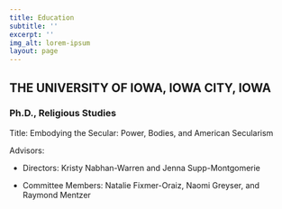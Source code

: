 ```yaml
---
title: Education
subtitle: ''
excerpt: ''
img_alt: lorem-ipsum
layout: page
---
```

## THE UNIVERSITY OF IOWA, IOWA CITY, IOWA

### Ph.D., Religious Studies

Title: Embodying the Secular: Power, Bodies, and American Secularism

Advisors:

*   Directors: Kristy Nabhan-Warren and Jenna Supp-Montgomerie

*   Committee Members: Natalie Fixmer-Oraiz, Naomi Greyser, and Raymond Mentzer
